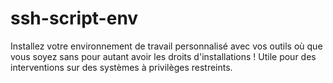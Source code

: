# ssh-script-env

Installez votre environnement de travail personnalisé avec vos outils où que vous soyez sans pour autant avoir les droits d'installations !
Utile pour des interventions sur des systèmes à privilèges restreints.
